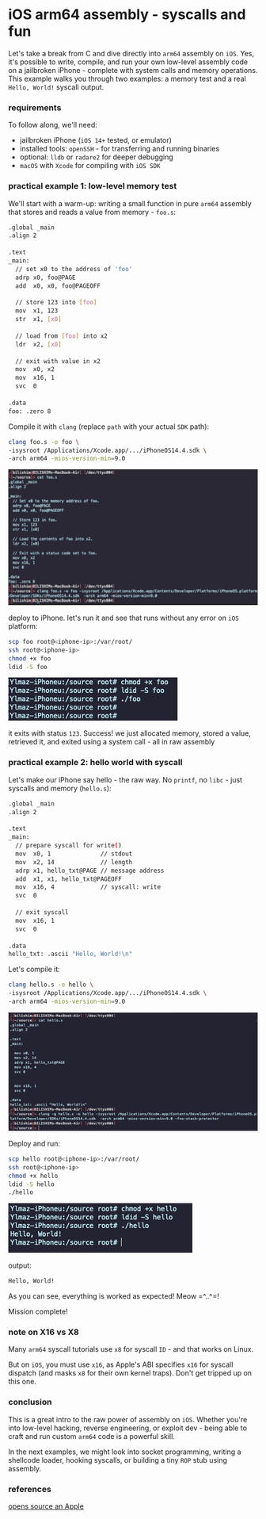 # iOS arm64 assembly - syscalls and fun

Let's take a break from C and dive directly into `arm64` assembly on `iOS`. Yes, it's possible to write, compile, and run your own low-level assembly code on a jailbroken iPhone - complete with system calls and memory operations. This example walks you through two examples: a memory test and a real `Hello, World!` syscall output.     

### requirements

To follow along, we'll need:
- jailbroken iPhone (`iOS 14+` tested, or emulator)     
- installed tools: `openSSH` - for transferring and running binaries 
- optional: `lldb` or `radare2` for deeper debugging     
- `macOS` with `Xcode` for compiling with `iOS SDK`      

### practical example 1: low-level memory test

We'll start with a warm-up: writing a small function in pure `arm64` assembly that stores and reads a value from memory - `foo.s`:    

```bash
.global _main
.align 2

.text
_main:
  // set x0 to the address of 'foo'
  adrp x0, foo@PAGE
  add  x0, x0, foo@PAGEOFF

  // store 123 into [foo]
  mov  x1, 123
  str  x1, [x0]

  // load from [foo] into x2
  ldr  x2, [x0]

  // exit with value in x2
  mov  x0, x2
  mov  x16, 1
  svc  0

.data
foo: .zero 8
```

Compile it with `clang` (replace `path` with your actual `SDK` path):    

```bash
clang foo.s -o foo \
-isysroot /Applications/Xcode.app/.../iPhoneOS14.4.sdk \
-arch arm64 -mios-version-min=9.0
```

![img](./img/2025-05-10_19-10.png)    

deploy to iPhone. let's run it and see that runs without any error on `iOS` platform:    

```bash
scp foo root@<iphone-ip>:/var/root/
ssh root@<iphone-ip>
chmod +x foo
ldid -S foo
```

![img](./img/2025-05-10_18-39.png)     

it exits with status `123`. Success! we just allocated memory, stored a value, retrieved it, and exited using a system call - all in raw assembly    

### practical example 2: hello world with syscall

Let's make our iPhone say hello - the raw way. No `printf`, no `libc` - just syscalls and memory (`hello.s`):     

```bash
.global _main
.align 2

.text
_main:
  // prepare syscall for write()
  mov  x0, 1              // stdout
  mov  x2, 14             // length
  adrp x1, hello_txt@PAGE // message address
  add  x1, x1, hello_txt@PAGEOFF
  mov  x16, 4             // syscall: write
  svc  0

  // exit syscall
  mov  x16, 1
  svc  0

.data
hello_txt: .ascii "Hello, World!\n"
```

Let's compile it:    

```bash
clang hello.s -o hello \
-isysroot /Applications/Xcode.app/.../iPhoneOS14.4.sdk \
-arch arm64 -mios-version-min=9.0
```

![img](./img/2025-05-10_18-41.png)    

Deploy and run:    

```bash
scp hello root@<iphone-ip>:/var/root/
ssh root@<iphone-ip>
chmod +x hello
ldid -S hello
./hello
```

![img](./img/2025-05-10_18-42.png)     

output:    

```bash
Hello, World!
```

As you can see, everything is worked as expected! Meow =^..^=!    

Mission complete!     

### note on X16 vs X8

Many `arm64` syscall tutorials use `x8` for syscall `ID` - and that works on Linux.     

But on `iOS`, you must use `x16`, as Apple's ABI specifies `x16` for syscall dispatch (and masks `x8` for their own kernel traps). Don't get tripped up on this one.     

### conclusion

This is a great intro to the raw power of assembly on `iOS`. Whether you're into low-level hacking, reverse engineering, or exploit dev - being able to craft and run custom `arm64` code is a powerful skill.    

In the next examples, we might look into socket programming, writing a shellcode loader, hooking syscalls, or building a tiny `ROP` stub using assembly.     

### references

[opens source an Apple](https://opensource.apple.com/)     